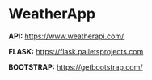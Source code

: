 # WeatherApp

<strong>API:</strong> https://www.weatherapi.com/

<strong>FLASK:</strong> https://flask.palletsprojects.com

<strong>BOOTSTRAP:</strong> https://getbootstrap.com/